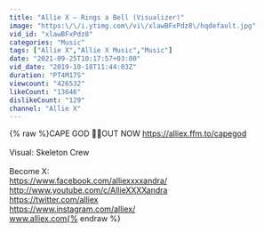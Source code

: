 ```yaml
---
title: "Allie X – Rings a Bell (Visualizer)"
image: "https:\/\/i.ytimg.com\/vi\/xlawBFxPdz8\/hqdefault.jpg"
vid_id: "xlawBFxPdz8"
categories: "Music"
tags: ["Allie X","Allie X Music","Music"]
date: "2021-09-25T10:17:57+03:00"
vid_date: "2019-10-18T11:44:03Z"
duration: "PT4M17S"
viewcount: "426532"
likeCount: "13646"
dislikeCount: "129"
channel: "Allie X"
---
```

{% raw %}CAPE GOD 🌊🍂OUT NOW <a rel="nofollow" target="blank" href="https://alliex.ffm.to/capegod">https://alliex.ffm.to/capegod</a><br /><br />Visual: Skeleton Crew<br /><br />Become  X:<br /><a rel="nofollow" target="blank" href="https://www.facebook.com/alliexxxxandra/">https://www.facebook.com/alliexxxxandra/</a><br /><a rel="nofollow" target="blank" href="http://www.youtube.com/c/AllieXXXXandra">http://www.youtube.com/c/AllieXXXXandra</a> <br /><a rel="nofollow" target="blank" href="https://twitter.com/alliex">https://twitter.com/alliex</a><br /><a rel="nofollow" target="blank" href="https://www.instagram.com/alliex/">https://www.instagram.com/alliex/</a><br />www.alliex.com{% endraw %}

